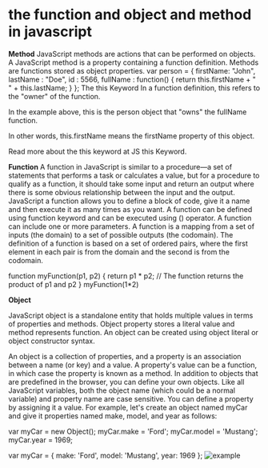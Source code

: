# the function and object and method in javascript

**Method**
JavaScript methods are actions that can be performed on objects. A JavaScript method is a property containing a function definition. Methods are functions stored as object properties.
var person = {
  firstName: "John",
  lastName : "Doe",
  id       : 5566,
  fullName : function() {
    return this.firstName + " " + this.lastName;
  }
};
The this Keyword
In a function definition, this refers to the "owner" of the function.

In the example above, this is the person object that "owns" the fullName function.

In other words, this.firstName means the firstName property of this object.

Read more about the this keyword at JS this Keyword.

**Function**
A function in JavaScript is similar to a procedure—a set of statements that performs a task or calculates a value, but for a procedure to qualify as a function, it should take some input and return an output where there is some obvious relationship between the input and the output.
JavaScript a function allows you to define a block of code, give it a name and then execute it as many times as you want. A function can be defined using function keyword and can be executed using () operator. A function can include one or more parameters.
  A function is a mapping from a set of inputs (the domain) to a set of possible outputs (the codomain). The definition of a function is based on a set of ordered pairs, where the first element in each pair is from the domain and the second is from the codomain.

  function myFunction(p1, p2) {
  return p1 * p2;   // The function returns the product of p1 and p2
}
 myFunction(1*2)

 **Object**
 
JavaScript object is a standalone entity that holds multiple values in terms of properties and methods. Object property stores a literal value and method represents function. An object can be created using object literal or object constructor syntax.

An object is a collection of properties, and a property is an association between a name (or key) and a value. A property's value can be a function, in which case the property is known as a method. In addition to objects that are predefined in the browser, you can define your own objects.
Like all JavaScript variables, both the object name (which could be a normal variable) and property name are case sensitive. You can define a property by assigning it a value. For example, let's create an object named myCar and give it properties named make, model, and year as follows:

var myCar = new Object();
myCar.make = 'Ford';
myCar.model = 'Mustang';
myCar.year = 1969;

var myCar = {
    make: 'Ford',
    model: 'Mustang',
    year: 1969
};
![example](https://developer.mozilla.org/en-US/docs/Learn/JavaScript/Objects/Object-oriented_JS/mdn-graphics-instantiation-2-fixed.png)